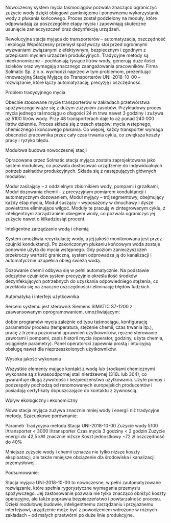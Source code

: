 Nowoczesny system mycia taśmociągów pozwala znacząco ograniczyć zużycie wody dzięki obiegowi zamkniętemu i ponownemu wykorzystaniu wody z płukania końcowego. Proces został podzielony na moduły, które odpowiadają za poszczególne etapy mycia i zapewniają skuteczne usunięcie zanieczyszczeń oraz dezynfekcję urządzeń.

Rewolucyjna stacja myjąca do transporterów – automatyzacja, oszczędność i ekologia
Współczesny przemysł spożywczy stoi przed ogromnymi wyzwaniami związanymi z efektywnym, bezpiecznym i zgodnym z przepisami myciem urządzeń produkcyjnych. Tradycyjne metody są nieekonomiczne – pochłaniają tysiące litrów wody, generują duże ilości ścieków oraz wymagają znacznego zaangażowania pracowników. Firma Solmatic Sp. z o.o. wychodzi naprzeciw tym problemom, prezentując innowacyjną Stację Myjącą do Transporterów UNI-2018-10-00 – rozwiązanie, które łączy automatyzację, precyzję i oszczędność.

Problem tradycyjnego mycia

Obecnie stosowane mycie transporterów w zakładach przetwórstwa spożywczego wiąże się z dużym zużyciem zasobów. Przykładowy proces mycia jednego taśmociągu o długości 24 m trwa nawet 3 godziny i zużywa aż 5100 litrów wody. Przy 48 transporterach daje to aż ponad 240 000 litrów dziennie. Proces składa się z trzech etapów: mycia wstępnego, chemicznego i końcowego płukania. Co więcej, każdy transporter wymaga obecności pracownika przez cały czas trwania cyklu, co zwiększa koszty pracy i ryzyko błędu.

Modułowa budowa nowoczesnej stacji

Opracowana przez Solmatic stacja myjąca została zaprojektowana jako system modułowy, co pozwala dostosować urządzenie do indywidualnych potrzeb zakładów produkcyjnych. Składa się z następujących głównych modułów:

Moduł zasilający – z oddzielnym zbiornikiem wody, pompami i grzałkami,
Moduł dozowania chemii – z precyzyjnym pomiarem konduktancji i automatycznym dozowaniem,
Moduł myjący – trójsegmentowy, obejmujący każdy etap mycia,
Moduł suszący – wyposażony w dmuchawy i dysze powietrzne eliminujące wilgoć.
Moduły te pracują w zintegrowanym cyklu, z inteligentnym zarządzaniem obiegiem wody, co pozwala ograniczyć jej zużycie nawet o kilkadziesiąt procent.

Inteligentne zarządzanie wodą i chemią

System umożliwia recyrkulację wody, a jej jakość monitorowana jest przez czujniki konduktancji. Po zakończonym płukaniu końcowym woda zostaje ponownie użyta do mycia wstępnego. Gdy poziom zanieczyszczeń przekroczy wartość graniczną, system odprowadza ją do kanalizacji i automatycznie uzupełnia obieg świeżą wodą.

Dozowanie chemii odbywa się w pełni automatycznie. Na podstawie odczytów czujników system precyzyjnie określa ilość środków dezynfekujących potrzebnych do uzyskania odpowiedniego stężenia, co przekłada się na znaczne oszczędności i eliminację błędów ludzkich.

Automatyka i interfejs użytkownika

Sercem systemu jest sterownik Siemens SIMATIC S7-1200 z zaawansowanym oprogramowaniem, umożliwiającym:

dobór programów mycia zależnie od typu taśmociągu,
konfigurację parametrów procesu (temperatura, stężenie chemii, czas trwania itp.),
pracę z trzema poziomami uprawnień użytkowników,
ręczne sterowanie zaworami i pompami,
zapis historii mycia (operator, godziny, użyta chemia, osiągnięte parametry).
Panel operatorski zapewnia prostą i intuicyjną obsługę nawet dla nieprzeszkolonych użytkowników.

Wysoka jakość wykonania

Wszystkie elementy mające kontakt z wodą lub środkami chemicznymi wykonane są z kwasoodpornej stali nierdzewnej (316L lub 304), co gwarantuje długą żywotność i bezpieczeństwo użytkowania. Użyte pompy i podzespoły pochodzą od renomowanych europejskich producentów i posiadają certyfikaty dopuszczające do kontaktu z żywnością.

Wpływ ekologiczny i ekonomiczny

Nowa stacja myjąca zużywa znacznie mniej wody i energii niż tradycyjne metody. Szacunkowe porównanie:

Parametr	Tradycyjna metoda	Stacja UNI-2018-10-00
Zużycie wody	5100 l/transporter	< 3000 l/transporter
Czas mycia	3 godziny	< 2 godzin
Zużycie energii	do 42,5 kW	znacznie niższe
Koszt jednostkowy	~72 zł	oszczędność do 40%
 

Mniejsze zużycie wody i chemii oznacza nie tylko niższe koszty eksploatacji, ale także mniejsze obciążenie dla środowiska i kanalizacji przemysłowej.

Podsumowanie:

Stacja myjąca UNI-2018-10-00 to nowoczesne, w pełni zautomatyzowane rozwiązanie, które spełnia rygorystyczne wymagania przemysłu spożywczego. Jej zastosowanie pozwala nie tylko znacząco obniżyć koszty operacyjne, ale także poprawia bezpieczeństwo i powtarzalność procesu. Dzięki modułowej budowie, inteligentnemu zarządzaniu i przyjaznemu interfejsowi, urządzenie może być z powodzeniem wdrożone w różnych zakładach – od małych przetwórni po duże linie produkcyjne.
